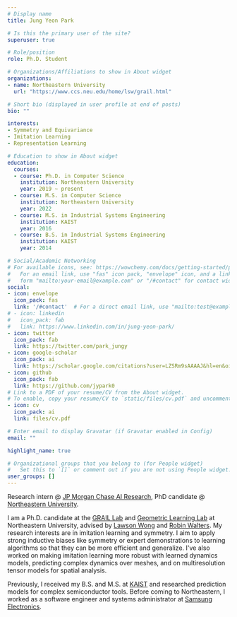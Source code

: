 ```yaml
---
# Display name
title: Jung Yeon Park

# Is this the primary user of the site?
superuser: true

# Role/position
role: Ph.D. Student

# Organizations/Affiliations to show in About widget
organizations:
- name: Northeastern University
  url: "https://www.ccs.neu.edu/home/lsw/grail.html"

# Short bio (displayed in user profile at end of posts)
bio: ""

interests:
- Symmetry and Equivariance
- Imitation Learning
- Representation Learning

# Education to show in About widget
education:
  courses:
  - course: Ph.D. in Computer Science
    institution: Northeastern University
    year: 2019 ~ present
  - course: M.S. in Computer Science
    institution: Northeastern University
    year: 2022
  - course: M.S. in Industrial Systems Engineering
    institution: KAIST
    year: 2016
  - course: B.S. in Industrial Systems Engineering
    institution: KAIST
    year: 2014

# Social/Academic Networking
# For available icons, see: https://wowchemy.com/docs/getting-started/page-builder/#icons
#   For an email link, use "fas" icon pack, "envelope" icon, and a link in the
#   form "mailto:your-email@example.com" or "/#contact" for contact widget.
social:
- icon: envelope
  icon_pack: fas
  link: '/#contact'  # For a direct email link, use "mailto:test@example.org".
# - icon: linkedin
#   icon_pack: fab
#   link: https://www.linkedin.com/in/jung-yeon-park/ 
- icon: twitter
  icon_pack: fab
  link: https://twitter.com/park_jungy
- icon: google-scholar
  icon_pack: ai
  link: https://scholar.google.com/citations?user=LZSRm9sAAAAJ&hl=en&oi=sra
- icon: github
  icon_pack: fab
  link: https://github.com/jypark0
# Link to a PDF of your resume/CV from the About widget.
# To enable, copy your resume/CV to `static/files/cv.pdf` and uncomment the lines below.
- icon: cv
  icon_pack: ai
  link: files/cv.pdf

# Enter email to display Gravatar (if Gravatar enabled in Config)
email: ""

highlight_name: true

# Organizational groups that you belong to (for People widget)
#   Set this to `[]` or comment out if you are not using People widget.
user_groups: []
---
```

Research intern @ [JP Morgan Chase AI Research](https://www.jpmorgan.com/technology/artificial-intelligence), PhD candidate @ [Northeastern University](https://northeastern.edu).

I am a Ph.D. candidate at the [GRAIL Lab](https://www.ccs.neu.edu/home/lsw/grail.html) and [Geometric Learning Lab](http://www.robinwalters.com/pages/geometric-learning-lab.html) at Northeastern University, advised by [Lawson Wong](https://www.ccs.neu.edu/home/lsw/) and [Robin Walters](http://www.robinwalters.com/index.html). My research interests are in imitation learning and symmetry. I aim to apply strong inductive biases like symmetry or expert demonstrations to learning algorithms so that they can be more efficient and generalize. I've also worked on making imitation learning more robust with learned dynamics models, predicting complex dynamics over meshes, and on multiresolution tensor models for spatial analysis.

Previously, I received my B.S. and M.S. at [KAIST](https://www.kaist.ac.kr/en/) and researched prediction models for complex semiconductor tools.  Before coming to Northeastern, I worked as a software engineer and systems administrator at [Samsung Electronics](https://semiconductor.samsung.com/).
